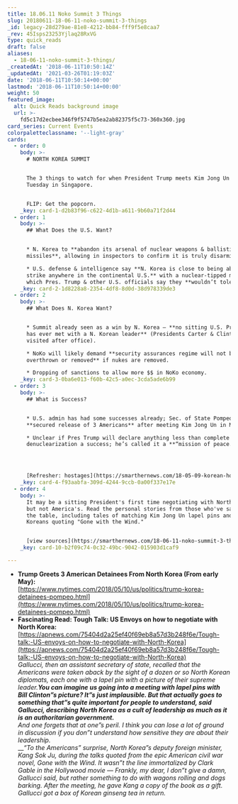 ```yaml
---
title: 18.06.11 Noko Summit 3 Things
slug: 20180611-18-06-11-noko-summit-3-things
_id: legacy-28d279ae-81e8-4212-bb84-fff9f5e8caa7
_rev: 45Isps23253Yjlaq28RxVG
type: quick_reads
draft: false
aliases:
  - 18-06-11-noko-summit-3-things/
_createdAt: '2018-06-11T10:50:14Z'
_updatedAt: '2021-03-26T01:19:03Z'
date: '2018-06-11T10:50:14+00:00'
lastmod: '2018-06-11T10:50:14+00:00'
weight: 50
featured_image:
  alt: Quick Reads background image
  url: >-
    fd5c17d2ecbee346f9f5747b5ea2ab82375f5c73-360x360.jpg
card_series: Current Events
colorpaletteclassname: '--light-gray'
cards:
  - order: 0
    body: >-
      # NORTH KOREA SUMMIT


      The 3 things to watch for when President Trump meets Kim Jong Un on
      Tuesday in Singapore.


      FLIP: Get the popcorn.
    _key: card-1-d2b83f96-c622-4d1b-a611-9b60a71f2d44
  - order: 1
    body: >-
      ## What Does the U.S. Want?


      * N. Korea to **abandon its arsenal of nuclear weapons & ballistic
      missiles**, allowing in inspectors to confirm it is truly disarming.

      * U.S. defense & intelligence say **N. Korea is close to being able to
      strike anywhere in the continental U.S.** with a nuclear-tipped missile,
      which Pres. Trump & other U.S. officials say they **wouldn’t tolerate.**
    _key: card-2-1d8228a8-2354-4df8-8d0d-38d978339de3
  - order: 2
    body: >-
      ## What Does N. Korea Want?


      * Summit already seen as a win by N. Korea – **no sitting U.S. President
      has ever met with a N. Korean leader** (Presidents Carter & Clinton only
      visited after office).

      * NoKo will likely demand **security assurances regime will not be
      overthrown or removed** if nukes are removed.

      * Dropping of sanctions to allow more $$ in NoKo economy.
    _key: card-3-0ba6e013-f60b-42c5-a0ec-3cda5ade6b99
  - order: 3
    body: >-
      ## What is Success?


      * U.S. admin has had some successes already; Sec. of State Pompeo
      **secured release of 3 Americans** after meeting Kim Jong Un in May.

      * Unclear if Pres Trump will declare anything less than complete
      denuclearization a success; he’s called it a **“mission of peace.”**




      [Refresher: hostages](https://smarthernews.com/18-05-09-korean-hostages/)
    _key: card-4-f93aabfa-309d-4244-9ccb-0a00f337e17e
  - order: 4
    body: >-
      It may be a sitting President's first time negotiating with North Korea,
      but not America's. Read the personal stories from those who've sat across
      the table, including tales of matching Kim Jong Un lapel pins and North
      Koreans quoting "Gone with the Wind."


      [view sources](https://smarthernews.com/18-06-11-noko-summit-3-things/)
    _key: card-10-b2f09c74-0c32-49bc-9042-015903d1caf9

---
```

* **Trump Greets 3 American Detainees From North Korea (From early May):**  
[https://www.nytimes.com/2018/05/10/us/politics/trump-korea-detainees-pompeo.html](https://www.nytimes.com/2018/05/10/us/politics/trump-korea-detainees-pompeo.html)
* **Fascinating Read: Tough Talk: US Envoys on how to negotiate with North Korea:**  
[https://apnews.com/75404d2a25ef40f69eb8a57d3b248f6e/Tough-talk:-US-envoys-on-how-to-negotiate-with-North-Korea](https://apnews.com/75404d2a25ef40f69eb8a57d3b248f6e/Tough-talk:-US-envoys-on-how-to-negotiate-with-North-Korea)  
_Gallucci, then an assistant secretary of state, recalled that the Americans were taken aback by the sight of a dozen or so North Korean diplomats, each one with a lapel pin with a picture of their supreme leader.**You can imagine us going into a meeting with lapel pins with Bill Clinton”s picture? It”s just implausible. But that actually goes to something that”s quite important for people to understand, said Gallucci, describing North Korea as a cult of leadership as much as it is an authoritarian government.**_  
_And one forgets that at one”s peril. I think you can lose a lot of ground in discussion if you don”t understand how sensitive they are about their leadership._  
___“To the Americans” surprise, North Korea”s deputy foreign minister, Kang Sok Ju, during the talks quoted from the epic American civil war novel, Gone with the Wind. It wasn”t the line immortalized by Clark Gable in the Hollywood movie — Frankly, my dear, I don”t give a damn, Gallucci said, but rather something to do with wagons rolling and dogs barking. After the meeting, he gave Kang a copy of the book as a gift. Gallucci got a box of Korean ginseng tea in return._
